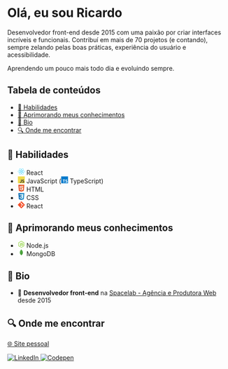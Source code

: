 # Olá, eu sou Ricardo <img src="https://media.giphy.com/media/hvRJCLFzcasrR4ia7z/giphy.gif" width="32" alt="" aria-hidden="true">

Desenvolvedor front-end desde 2015 com uma paixão por criar interfaces incríveis e funcionais. Contribuí em mais de 70 projetos (e contando), sempre zelando pelas boas práticas, experiência do usuário e acessibilidade.

Aprendendo um pouco mais todo dia e evoluindo sempre.

## Tabela de conteúdos

- [🦾 Habilidades](#-habilidades)
- [🌱 Aprimorando meus conhecimentos](#-aprimorando-meus-conhecimentos)
- [📜 Bio](#-bio)
- [🔍 Onde me encontrar](#-onde-me-encontrar)

## 🦾 Habilidades

- <img src="https://raw.githubusercontent.com/devicons/devicon/master/icons/react/react-original.svg" width="16" alt="" aria-hidden="true"> React
- <img src="https://raw.githubusercontent.com/devicons/devicon/master/icons/javascript/javascript-original.svg" width="16" alt="" aria-hidden="true"> JavaScript (<img src="https://raw.githubusercontent.com/devicons/devicon/master/icons/typescript/typescript-original.svg" width="16" alt="" aria-hidden="true"> TypeScript)
- <img src="https://raw.githubusercontent.com/devicons/devicon/master/icons/html5/html5-original.svg" width="16" alt="" aria-hidden="true"> HTML
- <img src="https://raw.githubusercontent.com/devicons/devicon/master/icons/css3/css3-original.svg" width="16" alt="" aria-hidden="true"> CSS
- <img src="https://raw.githubusercontent.com/devicons/devicon/master/icons/git/git-original.svg" width="16" alt="" aria-hidden="true"> React

## 🌱 Aprimorando meus conhecimentos

- <img src="https://raw.githubusercontent.com/devicons/devicon/master/icons/nodejs/nodejs-original.svg" width="16" alt="" aria-hidden="true"> Node.js
- <img src="https://raw.githubusercontent.com/devicons/devicon/master/icons/mongodb/mongodb-original.svg" width="16" alt="" aria-hidden="true"> MongoDB

## 📜 Bio

* 💼 **Desenvolvedor front-end** na [Spacelab - Agência e Produtora Web](https://spacelab.com.br/) desde 2015

## 🔍 Onde me encontrar

[🌐 Site pessoal](https://ricardospalves.github.io/)

<a href="https://www.linkedin.com/in/ricardospalves/" aria-label="Meu perfil no LinkedIn">
  <img src="https://img.shields.io/badge/LinkedIn-%230077B5.svg?&style=for-the-badge&logo=linkedin&logoColor=white" alt="LinkedIn">
</a>

<a href="https://codepen.io/ricardospalves" aria-label="Meu perfil no LinkedIn">
  <img src="https://img.shields.io/badge/Codepen-%23000.svg?&style=for-the-badge&logo=codepen&logoColor=white" alt="Codepen">
</a>

